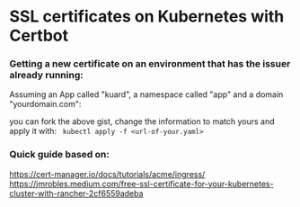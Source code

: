 # SSL certificates on Kubernetes with Certbot


### Getting a new certificate on an environment that has the issuer already running:
Assuming an App called "kuard", a namespace called "app" and a domain "yourdomain.com":
<script src="https://gist.github.com/hrodrigues-tmforum/8374cff60d8936af973395475b4e31a7.js"></script>

you can fork the above gist, change the information to match yours and apply it with:
``` kubectl apply -f <url-of-your.yaml>```


### Quick guide based on:
https://cert-manager.io/docs/tutorials/acme/ingress/
https://jmrobles.medium.com/free-ssl-certificate-for-your-kubernetes-cluster-with-rancher-2cf6559adeba